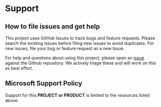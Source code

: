 # Support

## How to file issues and get help  

This project uses GitHub Issues to track bugs and feature requests. Please search the existing 
issues before filing new issues to avoid duplicates.  For new issues, file your bug or 
feature request as a new Issue.

For help and questions about using this project, please open an [issue](https://github.com/Azure/health-data-services-toolkit/issues) against the Github repository. We actively triage these and will work on this as best effort.

## Microsoft Support Policy  

Support for this **PROJECT or PRODUCT** is limited to the resources listed above.
